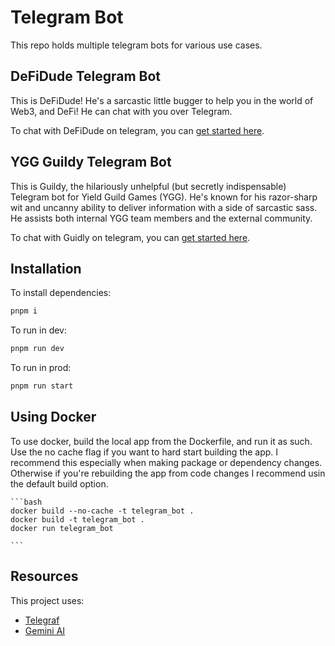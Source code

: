 # Telegram Bot

This repo holds multiple telegram bots for various use cases.

## DeFiDude Telegram Bot

This is DeFiDude! He's a sarcastic little bugger to help you in the world of Web3, and DeFi!
He can chat with you over Telegram.

To chat with DeFiDude on telegram, you can [get started here](https://t.me/DeFiDudeBot).

## YGG Guildy Telegram Bot

This is Guildy, the hilariously unhelpful (but secretly indispensable) Telegram bot for Yield Guild Games (YGG). He's known for his razor-sharp wit and uncanny ability to deliver information with a side of sarcastic sass. He assists both internal YGG team members and the external community.

To chat with Guidly on telegram, you can [get started here](https://t.me/YGGguildyBot).

## Installation

To install dependencies:

```bash
pnpm i
```

To run in dev:

```bash
pnpm run dev
```

To run in prod:

```bash
pnpm run start
```

## Using Docker

To use docker, build the local app from the Dockerfile, and run it as such.
Use the no cache flag if you want to hard start building the app. I recommend this especially when making package or dependency changes. Otherwise if you're rebuilding the app from code changes I recommend usin the default build option.

    ```bash
    docker build --no-cache -t telegram_bot .
    docker build -t telegram_bot .
    docker run telegram_bot

    ```

## Resources

This project uses:

-   [Telegraf](https://telegraf.js.org)
-   [Gemini AI](https://www.npmjs.com/package/@google/generative-ai)
